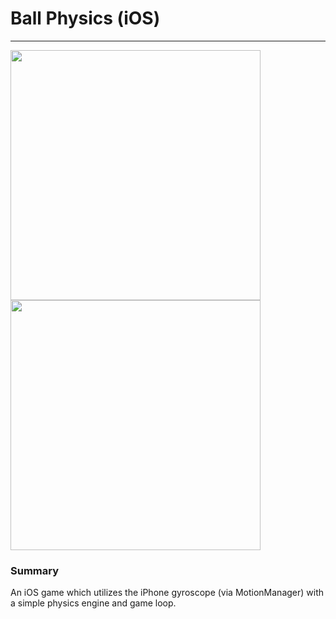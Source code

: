 # Ball Physics (iOS)
___

<img style="width: 400px" src="https://i.imgur.com/Y2Kse6z.png" />
<img style="width: 400px" src="https://i.imgur.com/Zmol2LO.png" />

### Summary
An iOS game which utilizes the iPhone gyroscope (via MotionManager) with a simple physics engine and game loop.
